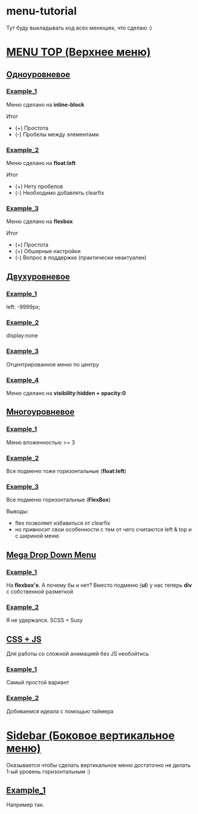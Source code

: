 # menu-tutorial
Тут буду выкладывать код всех менюшек, что сделаю :)

# [MENU TOP (Верхнее меню)](https://github.com/kakawi/menu-tutorial/tree/master/menu_top/)
## [Одноуровневое](https://github.com/kakawi/menu-tutorial/tree/master/menu_top/one_level/)
### [Example_1](http://codepen.io/kakawi/pen/adgmzp)
Меню сделано на **inline-block**

Итог
* (+) Простота
* (-) Пробелы между элементами


### [Example_2](http://codepen.io/kakawi/pen/mVZrxv)
Меню сделано на **float:left**

Итог
* (+) Нету пробелов 
* (-) Необходимо добавлять clearfix

### [Example_3](http://codepen.io/kakawi/pen/wMLzjw)
Меню сделано на **flexbox**

Итог
* (+) Простота
* (+) Обширные настройки
* (-) Вопрос в поддержке (практически неактуален)

## [Двухуровневое](https://github.com/kakawi/menu-tutorial/tree/master/menu_top/two_levels/)
### [Example_1](http://codepen.io/kakawi/pen/LGKRmm)
left: -9999px;

### [Example_2](http://codepen.io/kakawi/pen/BjgLxX)
display:none

### [Example_3](http://codepen.io/kakawi/pen/KVjgez)
Отцентрированное меню по центру

### [Example_4](http://codepen.io/kakawi/pen/EPBgRw)
Меню сделано на **visibility:hidden + opacity:0**

## [Многоуровневое](https://github.com/kakawi/menu-tutorial/tree/master/menu_top/multimenu/)
### [Example_1](http://codepen.io/kakawi/pen/gPNwKy)
Меню вложенностью >= 3

### [Example_2](http://codepen.io/kakawi/pen/NxZRBP)
Все подменю тоже горизонтальные (**float:left**)

### [Example_3](http://codepen.io/kakawi/pen/yedaqa)
Все подменю горизонтальные (**FlexBox**)

Выводы:
* flex позволяет избавиться от clearfix
* но привносит свои особенности с тем от чего считаются left & top и с шириной меню

## [Mega Drop Down Menu](https://github.com/kakawi/menu-tutorial/tree/master/menu_top/mega_menu/)
### [Example_1](http://codepen.io/kakawi/pen/YwoGjR)
На **flexbox'е**. А почему бы и нет?
Вместо подменю (**ul**) у нас теперь **div** с собственной разметкой

### [Example_2](http://codepen.io/kakawi/pen/RrzGBv)
Я не удержался. SCSS + Susy

## [CSS + JS](https://github.com/kakawi/menu-tutorial/tree/master/menu_top/css_js/)
Для работы со сложной анимацией без JS необойтись
### [Example_1](http://codepen.io/kakawi/pen/dGBNLz)
Самый простой вариант

### [Example_2](http://codepen.io/kakawi/pen/OMeWGo)
Добиваемся идеала с помощью таймера

# [Sidebar (Боковое вертикальное меню)](https://github.com/kakawi/menu-tutorial/tree/master/sidebar/)
Оказывается чтобы сделать вертикальное меню достаточно не делать 1-ый уровень горизонтальным :)
## [Example_1](http://codepen.io/kakawi/pen/qbzRGr)
Например так.


